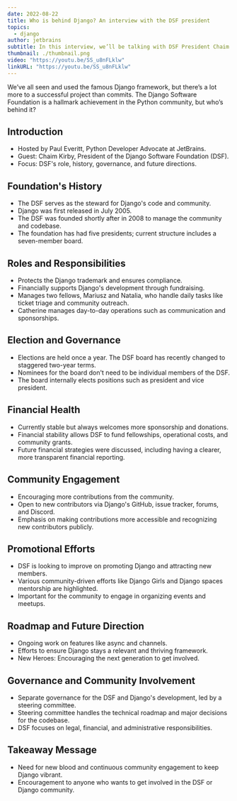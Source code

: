 ```yaml
---
date: 2022-08-22
title: Who is behind Django? An interview with the DSF president
topics:
  - django
author: jetbrains
subtitle: In this interview, we’ll be talking with DSF President Chaim Kirby about its history, what it does, what it needs, and what’s next.
thumbnail: ./thumbnail.png
video: "https://youtu.be/SS_u8nFLklw"
linkURL: "https://youtu.be/SS_u8nFLklw"
---
```


We’ve all seen and used the famous Django framework, but there’s a lot more to a successful project than commits. The Django Software Foundation is a hallmark achievement in the Python community, but who’s behind it?

## Introduction

- Hosted by Paul Everitt, Python Developer Advocate at JetBrains.
- Guest: Chaim Kirby, President of the Django Software Foundation (DSF).
- Focus: DSF's role, history, governance, and future directions.

## Foundation's History

- The DSF serves as the steward for Django's code and community.
- Django was first released in July 2005.
- The DSF was founded shortly after in 2008 to manage the community and codebase.
- The foundation has had five presidents; current structure includes a seven-member board.

## Roles and Responsibilities

- Protects the Django trademark and ensures compliance.
- Financially supports Django's development through fundraising.
- Manages two fellows, Mariusz and Natalia, who handle daily tasks like ticket triage and community outreach.
- Catherine manages day-to-day operations such as communication and sponsorships.

## Election and Governance

- Elections are held once a year. The DSF board has recently changed to staggered two-year terms.
- Nominees for the board don't need to be individual members of the DSF.
- The board internally elects positions such as president and vice president.

## Financial Health

- Currently stable but always welcomes more sponsorship and donations.
- Financial stability allows DSF to fund fellowships, operational costs, and community grants.
- Future financial strategies were discussed, including having a clearer, more transparent financial reporting.

## Community Engagement

- Encouraging more contributions from the community.
- Open to new contributors via Django's GitHub, issue tracker, forums, and Discord.
- Emphasis on making contributions more accessible and recognizing new contributors publicly.

## Promotional Efforts

- DSF is looking to improve on promoting Django and attracting new members.
- Various community-driven efforts like Django Girls and Django spaces mentorship are highlighted.
- Important for the community to engage in organizing events and meetups.

## Roadmap and Future Direction

- Ongoing work on features like async and channels.
- Efforts to ensure Django stays a relevant and thriving framework.
- New Heroes: Encouraging the next generation to get involved.

## Governance and Community Involvement

- Separate governance for the DSF and Django's development, led by a steering committee.
- Steering committee handles the technical roadmap and major decisions for the codebase.
- DSF focuses on legal, financial, and administrative responsibilities.

## Takeaway Message

- Need for new blood and continuous community engagement to keep Django vibrant.
- Encouragement to anyone who wants to get involved in the DSF or Django community.
